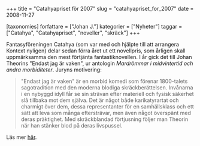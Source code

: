 +++
title = "Catahyapriset för 2007"
slug = "catahyapriset_for_2007"
date = 2008-11-27

[taxonomies]
forfattare = ["Johan J."]
kategorier = ["Nyheter"]
taggar = ["Catahya", "Catahyapriset", "noveller", "skräck"]
+++

Fantasyföreningen Catahya (som var med och hjälpte till att arrangera Kontext nyligen) delar sedan förra året ut ett novellpris, som årligen skall uppmärksamma den mest förtjänta fantastiknovellen. I år gick det till Johan Theorins "Endast jag är vaken", ur antologin <i>Mardrömmar i midvintertid och andra morbiditeter</i>. Juryns motivering:

<blockquote> "Endast jag är vaken" är en morbid komedi som förenar 1800-talets sagotradition med den moderna blodiga skräckberättelsen. Invånarna i en nybyggd idyll får se sin strävan efter materiell och fysisk säkerhet slå tillbaka mot dem själva. Det är något både karikatyrartat och charmigt över dem, dessa representanter för en samhällsklass och ett sätt att leva som många eftersträvar, men även något överspänt med deras präktighet. Med skräckblandad förtjusning följer man Theorin när han stänker blod på deras livspussel.</blockquote>

Läs mer [här](http://www.catahya.net/nyhet.asp?id=2735).
